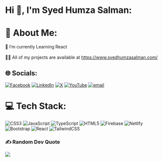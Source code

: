 # Hi 👋, I'm Syed Humza Salman:
# 💫 About Me:
🔭 I’m currently Learning React<br><br>👨‍💻 All of my projects are available at https://www.syedhumzasalman.com/


## 🌐 Socials:
[![Facebook](https://img.shields.io/badge/Facebook-%231877F2.svg?logo=Facebook&logoColor=white)](https://facebook.com/HumzaCodeandCreates) [![LinkedIn](https://img.shields.io/badge/LinkedIn-%230077B5.svg?logo=linkedin&logoColor=white)](https://linkedin.com/in/syedhumzasalman) [![X](https://img.shields.io/badge/X-black.svg?logo=X&logoColor=white)](https://x.com/syedhumzasalman) [![YouTube](https://img.shields.io/badge/YouTube-%23FF0000.svg?logo=YouTube&logoColor=white)](https://youtube.com/@HumzaCodeandCreates) [![email](https://img.shields.io/badge/Email-D14836?logo=gmail&logoColor=white)](mailto:syedhumzasalman@gmail.com) 

# 💻 Tech Stack:
![CSS3](https://img.shields.io/badge/css3-%231572B6.svg?style=for-the-badge&logo=css3&logoColor=white) ![JavaScript](https://img.shields.io/badge/javascript-%23323330.svg?style=for-the-badge&logo=javascript&logoColor=%23F7DF1E) ![TypeScript](https://img.shields.io/badge/typescript-%23007ACC.svg?style=for-the-badge&logo=typescript&logoColor=white) ![HTML5](https://img.shields.io/badge/html5-%23E34F26.svg?style=for-the-badge&logo=html5&logoColor=white) ![Firebase](https://img.shields.io/badge/firebase-%23039BE5.svg?style=for-the-badge&logo=firebase) ![Netlify](https://img.shields.io/badge/netlify-%23000000.svg?style=for-the-badge&logo=netlify&logoColor=#00C7B7) ![Bootstrap](https://img.shields.io/badge/bootstrap-%238511FA.svg?style=for-the-badge&logo=bootstrap&logoColor=white) ![React](https://img.shields.io/badge/react-%2320232a.svg?style=for-the-badge&logo=react&logoColor=%2361DAFB) ![TailwindCSS](https://img.shields.io/badge/tailwindcss-%2338B2AC.svg?style=for-the-badge&logo=tailwind-css&logoColor=white)

### ✍️ Random Dev Quote
![](https://quotes-github-readme.vercel.app/api?type=horizontal&theme=radical)

<!-- Proudly created with GPRM ( https://gprm.itsvg.in ) -->

